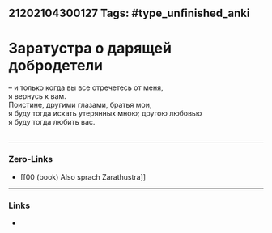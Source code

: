 21202104300127
Tags: #type_unfinished_anki
---
# Заратустра о дарящей добродетели

– и только когда вы все отречетесь от меня,  <br>я вернусь к вам. <br>Поистине, другими глазами, братья мои, <br>я буду тогда искать утерянных мною; другою любовью <br>я буду тогда любить вас. <br> <br>

---
### Zero-Links
- [[00 (book) Also sprach Zarathustra]]
---
### Links
-